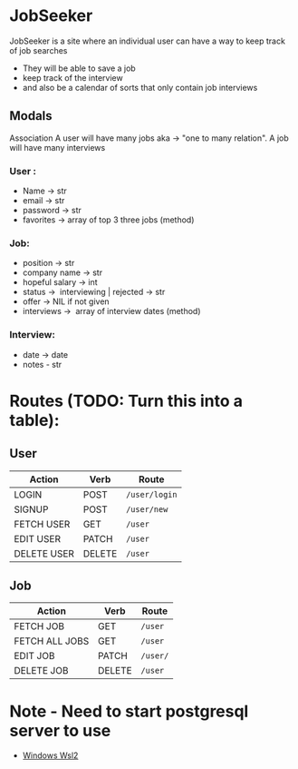 # JobSeeker

JobSeeker is a site where an individual user can have a way to keep track of job searches
  - They will be able to save a job 
  - keep track of the interview
  - and also be a calendar of sorts that only contain job interviews 


## Modals 

Association
	A user will have many jobs aka -> "one to many relation". A job will have many interviews


### User : 
- Name ->  str
- email ->  str
- password ->  str
- favorites ->  array of top 3 three jobs (method)

### Job: 
- position ->  str
- company name ->  str
- hopeful salary ->  int
- status ->  interviewing | rejected ->  str
- offer ->  NIL if not given 
- interviews ->  array of interview dates (method)

### Interview: 
 - date -> date
 - notes - str

# Routes (TODO: Turn this into a table): 
## User
| Action | Verb | Route |
|--------|------|-------|
| LOGIN  | POST | ```/user/login``` | 
| SIGNUP | POST | ```/user/new``` |
| FETCH USER | GET | ```/user``` |
| EDIT USER | PATCH | ```/user``` |
| DELETE USER | DELETE | ```/user``` |

## Job 
| Action | Verb | Route |
|--------|------|-------| 
| FETCH JOB | GET | ```/user``` |
| FETCH ALL JOBS | GET | ```/user``` |
| EDIT JOB | PATCH | ```/user/``` |
| DELETE JOB | DELETE | ```/user``` |


# Note - Need to start postgresql server to use 
  - [Windows Wsl2](https://docs.microsoft.com/en-us/windows/wsl/tutorials/wsl-database#install-postgresql)
  